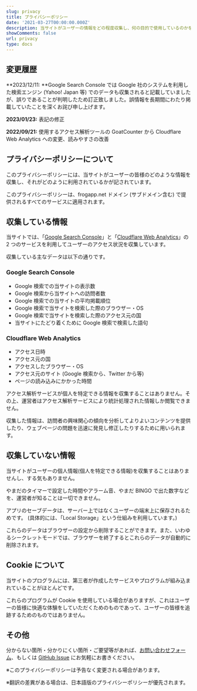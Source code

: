 ```yaml
---
slug: privacy
title: プライバシーポリシー
date: '2021-03-27T00:00:00.000Z'
description: 当サイトがユーザーの情報をどの程度収集し、何の目的で使用しているのかをご説明します。
showComments: false
url: privacy
type: docs
---
```


## 変更履歴

**2023/12/11: **Google Search Console では Google 社のシステムを利用した検索エンジン (Yahoo! Japan 等) でのデータも収集されると記載していましたが、誤りであることが判明したため訂正致しました。誤情報を長期間にわたり掲載していたことを深くお詫び申し上げます。

**2023/01/23:** 表記の修正

**2022/09/21:** 使用するアクセス解析ツールの GoatCounter から Cloudflare Web Analytics への変更、読みやすさの改善

## プライバシーポリシーについて

このプライバシーポリシーには、当サイトがユーザーの皆様のどのような情報を収集し、それがどのように利用されているかが記されています。

このプライバシーポリシーは、frogapp.net ドメイン (サブドメイン含む) で提供されるすべてのサービスに適用されます。

## 収集している情報

当サイトでは、「[Google Search Console](https://search.google.com/search-console/)」と「[Cloudflare Web Analytics](https://www.cloudflare.com/web-analytics/)」の 2 つのサービスを利用してユーザーのアクセス状況を収集しています。

収集している主なデータは以下の通りです。

### Google Search Console

* Google 検索での当サイトの表示数
* Google 検索から当サイトへの訪問者数
* Google 検索での当サイトの平均掲載順位
* Google 検索で当サイトを検索した際のブラウザー・OS
* Google 検索で当サイトを検索した際のアクセス元の国
* 当サイトにたどり着くために Google 検索で検索した語句

### Cloudflare Web Analytics

* アクセス日時
* アクセス元の国
* アクセスしたブラウザー・OS
* アクセス元のサイト
  (Google 検索から、Twitter から等)
* ページの読み込みにかかった時間

アクセス解析サービスが個人を特定できる情報を収集することはありません。その上、運営者はアクセス解析サービスにより統計処理された情報しか閲覧できません。

収集した情報は、訪問者の興味関心の傾向を分析してよりよいコンテンツを提供したり、ウェブページの問題を迅速に発見し修正したりするために用いられます。

## 収集していない情報

当サイトがユーザーの個人情報(個人を特定できる情報)を収集することはありませんし、する気もありません。

やまだのタイマーで設定した時間やアラーム音、やまだ BINGO で出た数字などを、運営者が知ることは一切できません。

アプリのセーブデータは、サーバー上ではなくユーザーの端末上に保存されるためです。
(具体的には、「Local Storage」という仕組みを利用しています。)

これらのデータはブラウザーの設定から削除することができます。また、いわゆるシークレットモードでは、ブラウザーを終了するとこれらのデータが自動的に削除されます。

## Cookie について

当サイトのプログラムには、第三者が作成したサービスやプログラムが組み込まれていることがほとんどです。

これらのプログラムが Cookie を使用している場合がありますが、これはユーザーの皆様に快適な体験をしていただくためのものであって、ユーザーの皆様を追跡するためのものではありません。

## その他

分からない箇所・分かりにくい箇所・ご要望等があれば、[お問い合わせフォーム](/contact)、もしくは [GitHub Issue](https://github.com/r-40021/new-portfolio-and-blog/issues) にお気軽にお書きください。

※このプライバシーポリシーは予告なく変更される場合があります。

※翻訳の差異がある場合は、日本語版のプライバシーポリシーが優先されます。
